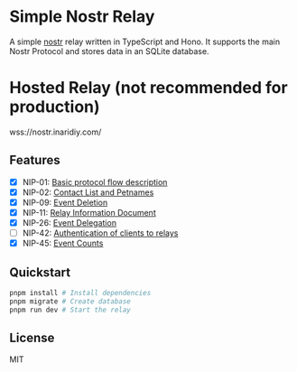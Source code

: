 # Simple Nostr Relay

A simple [nostr](https://github.com/nostr-protocol/nostr) relay written in TypeScript and Hono.
It supports the main Nostr Protocol and stores data in an SQLite database.

# Hosted Relay (not recommended for production)

wss://nostr.inaridiy.com/

## Features

- [x] NIP-01: [Basic protocol flow description](https://github.com/nostr-protocol/nips/blob/master/01.md)
- [x] NIP-02: [Contact List and Petnames](https://github.com/nostr-protocol/nips/blob/master/02.md)
- [x] NIP-09: [Event Deletion](https://github.com/nostr-protocol/nips/blob/master/09.md)
- [x] NIP-11: [Relay Information Document](https://github.com/nostr-protocol/nips/blob/master/11.md)
- [x] NIP-26: [Event Delegation](https://github.com/nostr-protocol/nips/blob/master/26.md)
- [ ] NIP-42: [Authentication of clients to relays](https://github.com/nostr-protocol/nips/blob/master/42.md)
- [x] NIP-45: [Event Counts](https://github.com/nostr-protocol/nips/blob/master/45.md)

## Quickstart

```bash
pnpm install # Install dependencies
pnpm migrate # Create database
pnpm run dev # Start the relay
```

## License

MIT